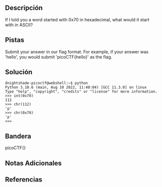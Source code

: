 ## Descripción
If I told you a word started with 0x70 in hexadecimal, what would it start with in ASCII?

## Pistas 
Submit your answer in our flag format. For example, if your answer was 'hello', you would submit 'picoCTF{hello}' as the flag.

## Solución
```
dnightshade-picoctf@webshell:~$ python
Python 3.10.6 (main, Aug 10 2022, 11:40:04) [GCC 11.3.0] on linux
Type "help", "copyright", "credits" or "license" for more information.
>>> int(0x70)
112
>>> chr(112)
'p'
>>> chr(0x70)
'p'
>>> 
```

## Bandera
picoCTF{}

## Notas Adicionales

## Referencias
